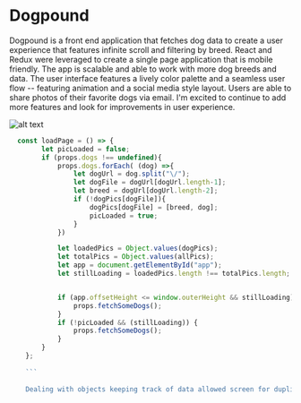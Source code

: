 # Dogpound

Dogpound is a front end application that fetches dog data to create a user experience that features infinite scroll and filtering by breed. React and Redux were leveraged to create a single page application that is mobile friendly. The app is scalable and able to work with more dog breeds and data. The user interface features a lively color palette and a seamless user flow -- featuring animation and a social media style layout. Users are able to share photos of their favorite dogs via email. I'm excited to continue to add more features and look for improvements in user experience.

![alt text](https://dogpound.s3-us-west-1.amazonaws.com/Screen+Shot+2021-02-01+at+4.12.52+PM.png "ScreenShot")

```javascript
  const loadPage = () => {
        let picLoaded = false;
        if (props.dogs !== undefined){
            props.dogs.forEach( (dog) =>{
                let dogUrl = dog.split("\/");
                let dogFile = dogUrl[dogUrl.length-1];
                let breed = dogUrl[dogUrl.length-2];
                if (!dogPics[dogFile]){
                    dogPics[dogFile] = [breed, dog];
                    picLoaded = true;
                }
            })

            let loadedPics = Object.values(dogPics);
            let totalPics = Object.values(allPics);
            let app = document.getElementById("app");
            let stillLoading = loadedPics.length !== totalPics.length;


            if (app.offsetHeight <= window.outerHeight && stillLoading) {
                props.fetchSomeDogs();
            }
            if (!picLoaded && (stillLoading)) {
                props.fetchSomeDogs();
            } 
        }
    };
    
    ```
    
    Dealing with objects keeping track of data allowed screen for duplicates and keep track of breeds.
